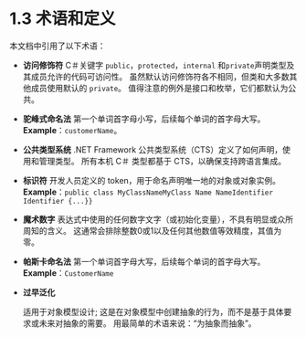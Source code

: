 # 1.3 术语和定义

本文档中引用了以下术语：

* **访问修饰符** C＃关键字 `public`，`protected`，`internal` 和`private`声明类型及其成员允许的代码可访问性。 虽然默认访问修饰符各不相同，但类和大多数其他成员使用默认的 `private`。 值得注意的例外是接口和枚举，它们都默认为公共。
* **驼峰式命名法** 第一个单词首字母小写，后续每个单词的首字母大写。 **Example**：`customerName`。
* **公共类型系统** .NET Framework 公共类型系统（CTS）定义了如何声明，使用和管理类型。 所有本机 C＃ 类型都基于 CTS，以确保支持跨语言集成。
* **标识符** 开发人员定义的 token，用于命名声明唯一地的对象或对象实例。 **Example**：`public class MyClassNameMyClass Name NameIdentifier Identifier {...}}`
* **魔术数字** 表达式中使用的任何数字文字（或初始化变量），不具有明显或众所周知的含义。 这通常会排除整数0或1以及任何其他数值等效精度，其值为零。
* **帕斯卡命名法** 第一个单词首字母大写，后续每个单词的首字母大写。 **Example**：`CustomerName`
* **过早泛化**  

    适用于对象模型设计; 这是在对象模型中创建抽象的行为，而不是基于具体要求或未来对抽象的需要。 用最简单的术语来说：“为抽象而抽象”。

